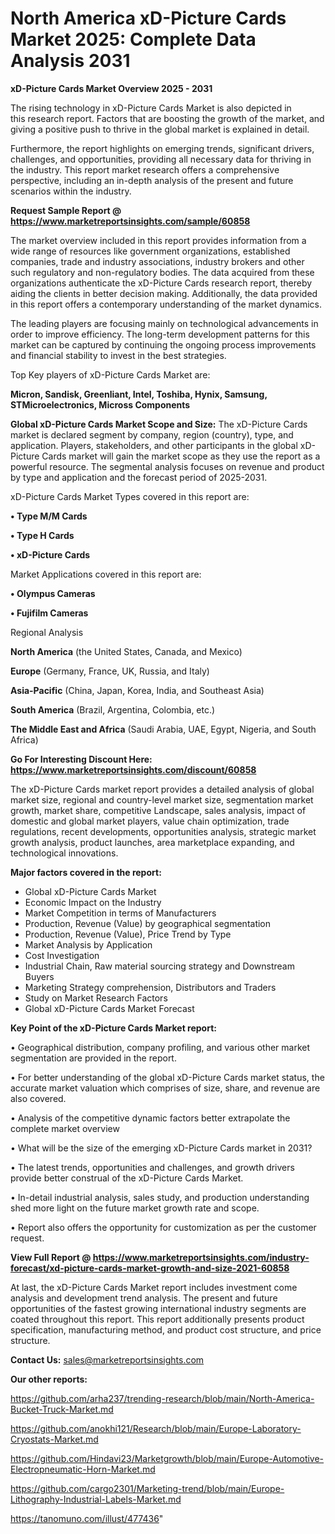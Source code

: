 # North America xD-Picture Cards Market 2025: Complete Data Analysis 2031

<Strong> xD-Picture Cards Market Overview 2025 - 2031</strong>

The rising technology in xD-Picture Cards Market is also depicted in this research report. Factors that are boosting the growth of the market, and giving a positive push to thrive in the global market is explained in detail.

Furthermore, the report highlights on emerging trends, significant drivers, challenges, and opportunities, providing all necessary data for thriving in the industry. This report market research offers a comprehensive perspective, including an in-depth analysis of the present and future scenarios within the industry.

<strong>Request Sample Report @ <a href=https://www.marketreportsinsights.com/sample/60858>https://www.marketreportsinsights.com/sample/60858</a></strong>

The market overview included in this report provides information from a wide range of resources like government organizations, established companies, trade and industry associations, industry brokers and other such regulatory and non-regulatory bodies. The data acquired from these organizations authenticate the xD-Picture Cards research report, thereby aiding the clients in better decision making. Additionally, the data provided in this report offers a contemporary understanding of the market dynamics.

The leading players are focusing mainly on technological advancements in order to improve efficiency. The long-term development patterns for this market can be captured by continuing the ongoing process improvements and financial stability to invest in the best strategies.

Top Key players of xD-Picture Cards Market are:

<strong>Micron, Sandisk, Greenliant, Intel, Toshiba, Hynix, Samsung, STMicroelectronics, Micross Components</strong>

<strong><b>Global xD-Picture Cards Market Scope and Size:</b></strong>
The xD-Picture Cards market is declared segment by company, region (country), type, and application. Players, stakeholders, and other participants in the global xD-Picture Cards market will gain the market scope as they use the report as a powerful resource. The segmental analysis focuses on revenue and product by type and application and the forecast period of 2025-2031.

xD-Picture Cards Market Types covered in this report are:

<strong>• Type M/M Cards

• Type H Cards

• xD-Picture Cards</strong>

Market Applications covered in this report are:

<strong>• Olympus Cameras

• Fujifilm Cameras</strong> 

Regional Analysis

<strong>North America</strong> (the United States, Canada, and Mexico)

<strong>Europe</strong> (Germany, France, UK, Russia, and Italy)

<strong>Asia-Pacific</strong> (China, Japan, Korea, India, and Southeast Asia)

<strong>South America</strong> (Brazil, Argentina, Colombia, etc.)

<strong>The Middle East and Africa</strong> (Saudi Arabia, UAE, Egypt, Nigeria, and South Africa)

<strong>Go For Interesting Discount Here: <a href=https://www.marketreportsinsights.com/discount/60858>https://www.marketreportsinsights.com/discount/60858</a></strong>

The xD-Picture Cards market report provides a detailed analysis of global market size, regional and country-level market size, segmentation market growth, market share, competitive Landscape, sales analysis, impact of domestic and global market players, value chain optimization, trade regulations, recent developments, opportunities analysis, strategic market growth analysis, product launches, area marketplace expanding, and technological innovations.

<strong><b>Major factors covered in the report:</b></strong>
<ul>
  <li>Global xD-Picture Cards Market </li>
  <li>Economic Impact on the Industry</li>
  <li>Market Competition in terms of Manufacturers</li>
  <li>Production, Revenue (Value) by geographical segmentation</li>
  <li>Production, Revenue (Value), Price Trend by Type</li>
  <li>Market Analysis by Application</li>
  <li>Cost Investigation</li>
  <li>Industrial Chain, Raw material sourcing strategy and Downstream Buyers</li>
  <li>Marketing Strategy comprehension, Distributors and Traders</li>
  <li>Study on Market Research Factors</li>
  <li>Global xD-Picture Cards Market Forecast</li>
</ul>

<strong><b>Key Point of the xD-Picture Cards Market report:</b></strong>

• Geographical distribution, company profiling, and various other market segmentation are provided in the report.

• For better understanding of the global xD-Picture Cards market status, the accurate market valuation which comprises of size, share, and revenue are also covered.

• Analysis of the competitive dynamic factors better extrapolate the complete market overview

• What will be the size of the emerging xD-Picture Cards market in 2031?

• The latest trends, opportunities and challenges, and growth drivers provide better construal of the xD-Picture Cards Market.

• In-detail industrial analysis, sales study, and production understanding shed more light on the future market growth rate and scope.

• Report also offers the opportunity for customization as per the customer request.

<strong><b>View Full Report @ <a href=https://www.marketreportsinsights.com/industry-forecast/xd-picture-cards-market-growth-and-size-2021-60858>https://www.marketreportsinsights.com/industry-forecast/xd-picture-cards-market-growth-and-size-2021-60858</a></b></strong>


At last, the xD-Picture Cards Market report includes investment come analysis and development trend analysis. The present and future opportunities of the fastest growing international industry segments are coated throughout this report. This report additionally presents product specification, manufacturing method, and product cost structure, and price structure.

<strong>Contact Us:</strong>
sales@marketreportsinsights.com

<strong>Our other reports:</strong>

<a href=https://github.com/arha237/trending-research/blob/main/North-America-Bucket-Truck-Market.md>https://github.com/arha237/trending-research/blob/main/North-America-Bucket-Truck-Market.md</a>

<a href=https://github.com/anokhi121/Research/blob/main/Europe-Laboratory-Cryostats-Market.md>https://github.com/anokhi121/Research/blob/main/Europe-Laboratory-Cryostats-Market.md</a>

<a href=https://github.com/Hindavi23/Marketgrowth/blob/main/Europe-Automotive-Electropneumatic-Horn-Market.md>https://github.com/Hindavi23/Marketgrowth/blob/main/Europe-Automotive-Electropneumatic-Horn-Market.md</a>

<a href=https://github.com/cargo2301/Marketing-trend/blob/main/Europe-Lithography-Industrial-Labels-Market.md>https://github.com/cargo2301/Marketing-trend/blob/main/Europe-Lithography-Industrial-Labels-Market.md</a>

<a href=https://tanomuno.com/illust/477436>https://tanomuno.com/illust/477436</a>"
